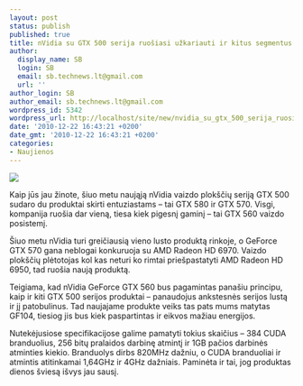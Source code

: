```yaml
---
layout: post
status: publish
published: true
title: nVidia su GTX 500 serija ruošiasi užkariauti ir kitus segmentus
author:
  display_name: SB
  login: SB
  email: sb.technews.lt@gmail.com
  url: ''
author_login: SB
author_email: sb.technews.lt@gmail.com
wordpress_id: 5342
wordpress_url: http://localhost/site/new/nvidia_su_gtx_500_serija_ruosiasi_uzkariauti_ir_kitus_segmentus/
date: '2010-12-22 16:43:21 +0200'
date_gmt: '2010-12-22 16:43:21 +0200'
categories:
- Naujienos
---
```

<div class="imgright"><img src="http://www.part.lt/img/6408d1955a50a8df9426880686520932809.jpg"  /></div>
<p>Kaip jūs jau žinote, šiuo metu naująją nVidia vaizdo plokščių seriją GTX 500 sudaro du produktai skirti entuziastams – tai GTX 580 ir GTX 570. Visgi, kompanija ruošia dar vieną, tiesa kiek pigesnį gaminį – tai GTX 560 vaizdo posistemį.</p>
<p>Šiuo metu nVidia turi greičiausią vieno lusto produktą rinkoje, o GeForce GTX 570 gana neblogai konkuruoja su AMD Radeon HD 6970. Vaizdo plokščių plėtotojas kol kas neturi ko rimtai priešpastatyti AMD Radeon HD 6950, tad ruošia naują produktą.</p>
<p>Teigiama, kad nVidia GeForce GTX 560 bus pagamintas panašiu principu, kaip ir kiti GTX 500 serijos produktai – panaudojus ankstesnės serijos lustą ir jį patobulinus. Tad naujajame produkte veiks tas pats mums matytas GF104, tiesiog jis bus kiek paspartintas ir eikvos mažiau energijos.</p>
<p>Nutekėjusiose specifikacijose galime pamatyti tokius skaičius – 384 CUDA branduolius, 256 bitų pralaidos darbinę atmintį ir 1GB pačios darbinės atminties kiekio. Branduolys dirbs 820MHz dažniu, o CUDA branduoliai ir atmintis atitinkamai 1,64GHz ir 4GHz dažniais. Paminėta ir tai, jog produktas dienos šviesą išvys jau sausį.<br /></p>
